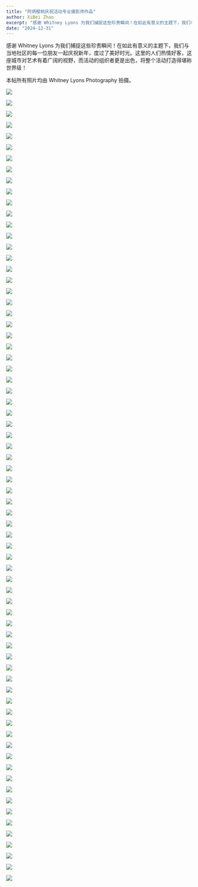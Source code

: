 ```yaml
---
title: "阿炳樱桃庆祝活动专业摄影师作品"
author: XiBei Zhao
excerpt: "感谢 Whitney Lyons 为我们捕捉这些珍贵瞬间！在如此有意义的主题下，我们与当地社区的每一位朋友一起庆祝新年，度过了美好时光。这里的人们热情好客，这座城市对艺术有着广阔的视野，而活动的组织者更是出色，将整个活动打造得堪称世界级！"
date: "2024-12-31"
---
```


感谢 Whitney Lyons 为我们捕捉这些珍贵瞬间！在如此有意义的主题下，我们与当地社区的每一位朋友一起庆祝新年，度过了美好时光。这里的人们热情好客，这座城市对艺术有着广阔的视野，而活动的组织者更是出色，将整个活动打造得堪称世界级！

本帖所有照片均由 Whitney Lyons Photography 拍摄。

![](https://res.cloudinary.com/dhngj18do/image/upload/f_auto,q_auto/v1/images/472404963_585979400733813_8581816035963875085_n)

![](https://res.cloudinary.com/dhngj18do/image/upload/f_auto,q_auto/v1/images/472095579_585976107400809_1016631901061935001_n)

![](https://res.cloudinary.com/dhngj18do/image/upload/f_auto,q_auto/v1/images/471494940_585977617400658_6970150678099799557_n)

![](https://res.cloudinary.com/dhngj18do/image/upload/f_auto,q_auto/v1/images/472187075_585978514067235_7809684185622710953_n)

![](https://res.cloudinary.com/dhngj18do/image/upload/f_auto,q_auto/v1/images/472330626_585980710733682_6586699530765494571_n)

![](https://res.cloudinary.com/dhngj18do/image/upload/f_auto,q_auto/v1/images/471749169_585975404067546_5437858139245966741_n)

![](https://res.cloudinary.com/dhngj18do/image/upload/f_auto,q_auto/v1/images/472370660_585979924067094_716459177675462664_n)

![](https://res.cloudinary.com/dhngj18do/image/upload/f_auto,q_auto/v1/images/472280931_585979384067148_2001488035722321367_n)

![](https://res.cloudinary.com/dhngj18do/image/upload/f_auto,q_auto/v1/images/472270147_585980547400365_3066347029589440837_n)

![](https://res.cloudinary.com/dhngj18do/image/upload/f_auto,q_auto/v1/images/471683101_585980300733723_719877382204612721_n)

![](https://res.cloudinary.com/dhngj18do/image/upload/f_auto,q_auto/v1/images/472534689_585980007400419_2667501110122763945_n)

![](https://res.cloudinary.com/dhngj18do/image/upload/f_auto,q_auto/v1/images/471397290_585980154067071_5289784272334220501_n)

![](https://res.cloudinary.com/dhngj18do/image/upload/f_auto,q_auto/v1/images/472545664_585980667400353_8978520649872664636_n)

![](https://res.cloudinary.com/dhngj18do/image/upload/f_auto,q_auto/v1/images/471787892_585978564067230_2948786058809784096_n)

![](https://res.cloudinary.com/dhngj18do/image/upload/f_auto,q_auto/v1/images/471344773_585975764067510_5400970253305545463_n)

![](https://res.cloudinary.com/dhngj18do/image/upload/f_auto,q_auto/v1/images/472257438_585979257400494_8931909066872605118_n)

![](https://res.cloudinary.com/dhngj18do/image/upload/f_auto,q_auto/v1/images/471785754_585978910733862_4797006258578400028_n)

![](https://res.cloudinary.com/dhngj18do/image/upload/f_auto,q_auto/v1/images/472154971_585980544067032_650641418637109693_n)

![](https://res.cloudinary.com/dhngj18do/image/upload/f_auto,q_auto/v1/images/471636972_585980350733718_7555626678573970736_n)

![](https://res.cloudinary.com/dhngj18do/image/upload/f_auto,q_auto/v1/images/472264849_585980640733689_8762551905252730342_n)

![](https://res.cloudinary.com/dhngj18do/image/upload/f_auto,q_auto/v1/images/472107404_585978220733931_7618740047674780035_n)

![](https://res.cloudinary.com/dhngj18do/image/upload/f_auto,q_auto/v1/images/471786772_585978477400572_6058886008333768878_n)

![](https://res.cloudinary.com/dhngj18do/image/upload/f_auto,q_auto/v1/images/472487366_585978770733876_6138437461632624923_n)

![](https://res.cloudinary.com/dhngj18do/image/upload/f_auto,q_auto/v1/images/472265891_585973577401062_5357307458115478772_n)

![](https://res.cloudinary.com/dhngj18do/image/upload/f_auto,q_auto/v1/images/471978542_585977987400621_9127091854594660093_n)

![](https://res.cloudinary.com/dhngj18do/image/upload/f_auto,q_auto/v1/images/471613214_585978077400612_3582880638775073706_n)

![](https://res.cloudinary.com/dhngj18do/image/upload/f_auto,q_auto/v1/images/472171830_585979094067177_4312529044573711291_n)

![](https://res.cloudinary.com/dhngj18do/image/upload/f_auto,q_auto/v1/images/471500338_585978840733869_3459427857531683820_n)

![](https://res.cloudinary.com/dhngj18do/image/upload/f_auto,q_auto/v1/images/472317311_585977750733978_3443429637612028208_n)

![](https://res.cloudinary.com/dhngj18do/image/upload/f_auto,q_auto/v1/images/472266533_585979317400488_384399993242950490_n)

![](https://res.cloudinary.com/dhngj18do/image/upload/f_auto,q_auto/v1/images/472268041_585980230733730_876549431431193931_n)

![](https://res.cloudinary.com/dhngj18do/image/upload/f_auto,q_auto/v1/images/472112911_585977530734000_4199863155857544659_n)

![](https://res.cloudinary.com/dhngj18do/image/upload/f_auto,q_auto/v1/images/472108610_585978170733936_9102580313007744881_n)

![](https://res.cloudinary.com/dhngj18do/image/upload/f_auto,q_auto/v1/images/472105105_585978430733910_3502418828756153852_n)

![](https://res.cloudinary.com/dhngj18do/image/upload/f_auto,q_auto/v1/images/472670293_585980197400400_8517672842213680900_n)

![](https://res.cloudinary.com/dhngj18do/image/upload/f_auto,q_auto/v1/images/472578868_585979824067104_7540006922313096823_n)

![](https://res.cloudinary.com/dhngj18do/image/upload/f_auto,q_auto/v1/images/472288303_585980130733740_6563133200683254868_n)

![](https://res.cloudinary.com/dhngj18do/image/upload/f_auto,q_auto/v1/images/471780597_585979934067093_7995397263640762946_n)

![](https://res.cloudinary.com/dhngj18do/image/upload/f_auto,q_auto/v1/images/472018221_585979517400468_5310005192311826179_n)

![](https://res.cloudinary.com/dhngj18do/image/upload/f_auto,q_auto/v1/images/472137101_585980397400380_8740923867122599780_n)

![](https://res.cloudinary.com/dhngj18do/image/upload/f_auto,q_auto/v1/images/472521496_585980104067076_7286371674243916908_n)

![](https://res.cloudinary.com/dhngj18do/image/upload/f_auto,q_auto/v1/images/471795867_585980614067025_6441202774780212079_n)

![](https://res.cloudinary.com/dhngj18do/image/upload/f_auto,q_auto/v1/images/471707509_585977917400628_5654703279515915712_n)

![](https://res.cloudinary.com/dhngj18do/image/upload/f_auto,q_auto/v1/images/472271662_585976780734075_2502780351622334830_n)

![](https://res.cloudinary.com/dhngj18do/image/upload/f_auto,q_auto/v1/images/471424481_585976054067481_5022483042133369935_n)

![](https://res.cloudinary.com/dhngj18do/image/upload/f_auto,q_auto/v1/images/472268051_585977897400630_506037741221217446_n)

![](https://res.cloudinary.com/dhngj18do/image/upload/f_auto,q_auto/v1/images/471417551_585975464067540_1229202398071049733_n)

![](https://res.cloudinary.com/dhngj18do/image/upload/f_auto,q_auto/v1/images/471789461_585977377400682_5848059699354460933_n)

![](https://res.cloudinary.com/dhngj18do/image/upload/f_auto,q_auto/v1/images/471778826_585977397400680_7987327667615003093_n)

![](https://res.cloudinary.com/dhngj18do/image/upload/f_auto,q_auto/v1/images/472139298_585977357400684_2430039180602367759_n)

![](https://res.cloudinary.com/dhngj18do/image/upload/f_auto,q_auto/v1/images/472103948_585977797400640_2545745412287604701_n)

![](https://res.cloudinary.com/dhngj18do/image/upload/f_auto,q_auto/v1/images/472376265_585978370733916_1813299709425301698_n)

![](https://res.cloudinary.com/dhngj18do/image/upload/f_auto,q_auto/v1/images/472015641_585978267400593_6898361220904504426_n)

![](https://res.cloudinary.com/dhngj18do/image/upload/f_auto,q_auto/v1/images/471765639_585975050734248_4886923482657218032_n)

![](https://res.cloudinary.com/dhngj18do/image/upload/f_auto,q_auto/v1/images/472119325_585978950733858_5225682833196795584_n)

![](https://res.cloudinary.com/dhngj18do/image/upload/f_auto,q_auto/v1/images/471779548_585979870733766_2917986885996387164_n)

![](https://res.cloudinary.com/dhngj18do/image/upload/f_auto,q_auto/v1/images/472549615_585978394067247_7596396488068231782_n)

![](https://res.cloudinary.com/dhngj18do/image/upload/f_auto,q_auto/v1/images/471515793_585979367400483_1902970442546205450_n)

![](https://res.cloudinary.com/dhngj18do/image/upload/f_auto,q_auto/v1/images/472553987_585979714067115_8148695301012279619_n)

![](https://res.cloudinary.com/dhngj18do/image/upload/f_auto,q_auto/v1/images/472291050_585978997400520_7572619914075597719_n)

![](https://res.cloudinary.com/dhngj18do/image/upload/f_auto,q_auto/v1/images/471708149_585977277400692_8118805558513970486_n)

![](https://res.cloudinary.com/dhngj18do/image/upload/f_auto,q_auto/v1/images/472265912_585975707400849_4313152348736766906_n)

![](https://res.cloudinary.com/dhngj18do/image/upload/f_auto,q_auto/v1/images/472005087_585973624067724_7676660978980614996_n)

![](https://res.cloudinary.com/dhngj18do/image/upload/f_auto,q_auto/v1/images/472356380_585976847400735_8361834835251246540_n)

![](https://res.cloudinary.com/dhngj18do/image/upload/f_auto,q_auto/v1/images/472258133_585976594067427_1857952124633058977_n)

![](https://res.cloudinary.com/dhngj18do/image/upload/f_auto,q_auto/v1/images/472322353_585978287400591_6729329991367499454_n)

![](https://res.cloudinary.com/dhngj18do/image/upload/f_auto,q_auto/v1/images/472261252_585973717401048_6408358571510435080_n)

![](https://res.cloudinary.com/dhngj18do/image/upload/f_auto,q_auto/v1/images/472273484_585979710733782_9139043790713809086_n)

![](https://res.cloudinary.com/dhngj18do/image/upload/f_auto,q_auto/v1/images/472326611_585977577400662_741978202800640698_n)

![](https://res.cloudinary.com/dhngj18do/image/upload/f_auto,q_auto/v1/images/471598825_585979537400466_3672596832696175167_n)

![](https://res.cloudinary.com/dhngj18do/image/upload/f_auto,q_auto/v1/images/472326363_585978617400558_815749358557457147_n)

![](https://res.cloudinary.com/dhngj18do/image/upload/f_auto,q_auto/v1/images/472130730_585973307401089_5486354336277944018_n)
